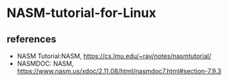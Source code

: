 # NASM-tutorial-for-Linux

## references
+ NASM Tutorial:NASM, https://cs.lmu.edu/~ray/notes/nasmtutorial/
+ NASMDOC: NASM, https://www.nasm.us/xdoc/2.11.08/html/nasmdoc7.html#section-7.9.3
